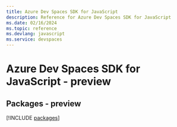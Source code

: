 ```yaml
---
title: Azure Dev Spaces SDK for JavaScript
description: Reference for Azure Dev Spaces SDK for JavaScript
ms.date: 02/16/2024
ms.topic: reference
ms.devlang: javascript
ms.service: devspaces
---
```

# Azure Dev Spaces SDK for JavaScript - preview
## Packages - preview
[!INCLUDE [packages](dev-spaces-index.md)]
